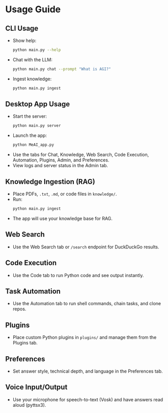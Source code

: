 # Usage Guide

## CLI Usage

- Show help:
  ```sh
  python main.py --help
  ```
- Chat with the LLM:
  ```sh
  python main.py chat --prompt "What is AGI?"
  ```
- Ingest knowledge:
  ```sh
  python main.py ingest
  ```

## Desktop App Usage

- Start the server:
  ```sh
  python main.py server
  ```
- Launch the app:
  ```sh
  python MeAI_app.py
  ```
- Use the tabs for Chat, Knowledge, Web Search, Code Execution, Automation, Plugins, Admin, and Preferences.
- View logs and server status in the Admin tab.

## Knowledge Ingestion (RAG)

- Place PDFs, `.txt`, `.md`, or code files in `knowledge/`.
- Run:
  ```sh
  python main.py ingest
  ```
- The app will use your knowledge base for RAG.

## Web Search
- Use the Web Search tab or `/search` endpoint for DuckDuckGo results.

## Code Execution
- Use the Code tab to run Python code and see output instantly.

## Task Automation
- Use the Automation tab to run shell commands, chain tasks, and clone repos.

## Plugins
- Place custom Python plugins in `plugins/` and manage them from the Plugins tab.

## Preferences
- Set answer style, technical depth, and language in the Preferences tab.

## Voice Input/Output
- Use your microphone for speech-to-text (Vosk) and have answers read aloud (pyttsx3). 